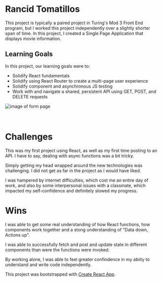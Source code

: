 
# Rancid Tomatillos
This project is typically a paired project in Turing's Mod 3 Front End program, but I worked this project independently over a slightly shorter span of time.
In this project, I created a Single Page Application that displays movie information.

## Learning Goals

In this project, our learning goals were to:

- Solidify React fundamentals
- Solidify using React Router to create a multi-page user experience
- Solidify component and asynchronous JS testing
- Work with and navigate a shared, persistent API using GET, POST, and DELETE requests

![image of form page](https://media.giphy.com/media/ZDz0MB4wabco1cwv3H/giphy.gif)<br />  
<br />  

# Challenges

This was my first project using React, as well as my first time posting to an API. I have to say, dealing with async functions was a bit tricky.

Simply getting my head wrapped around the new technologies was challenging. I did not get as far in the project as I would have liked.

I was hampered by internet difficulties, which cost me an entire day of work, and also by some interpersonal issues with a classmate, which impacted my self-confidence and definitely slowed my progress.

# Wins

I was able to get some real understanding of how React functions, how components work together and a stong understanding of "Data down, Actions up".

I was able to successfully fetch and post and update state in different components than were the functions were invoked.

By working alone, I was able to feel greater confindence in my abiity to understand and write code independently.


This project was bootstrapped with [Create React App](https://github.com/facebook/create-react-app).

